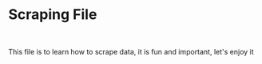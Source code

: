 # Scraping File
<br>

This file is to learn how to scrape data, it is fun and important, let's enjoy it 
